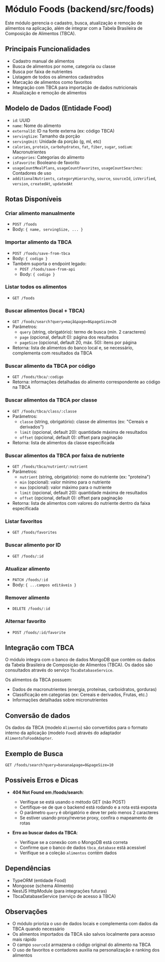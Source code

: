 # Módulo Foods (backend/src/foods)

Este módulo gerencia o cadastro, busca, atualização e remoção de alimentos na aplicação, além de integrar com a Tabela Brasileira de Composição de Alimentos (TBCA).

## Principais Funcionalidades

- Cadastro manual de alimentos
- Busca de alimentos por nome, categoria ou classe
- Busca por faixa de nutrientes
- Listagem de todos os alimentos cadastrados
- Marcação de alimentos como favoritos
- Integração com TBCA para importação de dados nutricionais
- Atualização e remoção de alimentos

## Modelo de Dados (Entidade Food)

- `id`: UUID
- `name`: Nome do alimento
- `externalId`: ID na fonte externa (ex: código TBCA)
- `servingSize`: Tamanho da porção
- `servingUnit`: Unidade da porção (g, ml, etc)
- `calories`, `protein`, `carbohydrates`, `fat`, `fiber`, `sugar`, `sodium`: Macronutrientes
- `categories`: Categorias do alimento
- `isFavorite`: Booleano de favorito
- `usageCountMealPlans`, `usageCountFavorites`, `usageCountSearches`: Contadores de uso
- `additionalNutrients`, `categoryHierarchy`, `source`, `sourceId`, `isVerified`, `version`, `createdAt`, `updatedAt`

## Rotas Disponíveis

### Criar alimento manualmente

- `POST /foods`
- Body: `{ name, servingSize, ... }`

### Importar alimento da TBCA

- `POST /foods/save-from-tbca`
- Body: `{ codigo }`
- Também suporta o endpoint legado:
  - `POST /foods/save-from-api`
  - Body: `{ codigo }`

### Listar todos os alimentos

- `GET /foods`

### Buscar alimentos (local + TBCA)

- `GET /foods/search?query=maçã&page=0&pageSize=20`
- Parâmetros:
  - `query` (string, obrigatório): termo de busca (mín. 2 caracteres)
  - `page` (opcional, default 0): página dos resultados
  - `pageSize` (opcional, default 20, máx. 50): itens por página
- Retorna: lista de alimentos do banco local e, se necessário, complementa com resultados da TBCA

### Buscar alimento da TBCA por código

- `GET /foods/tbca/:codigo`
- Retorna: informações detalhadas do alimento correspondente ao código na TBCA

### Buscar alimentos da TBCA por classe

- `GET /foods/tbca/class/:classe`
- Parâmetros:
  - `classe` (string, obrigatório): classe de alimentos (ex: "Cereais e derivados")
  - `limit` (opcional, default 20): quantidade máxima de resultados
  - `offset` (opcional, default 0): offset para paginação
- Retorna: lista de alimentos da classe especificada

### Buscar alimentos da TBCA por faixa de nutriente

- `GET /foods/tbca/nutrient/:nutrient`
- Parâmetros:
  - `nutrient` (string, obrigatório): nome do nutriente (ex: "proteina")
  - `min` (opcional): valor mínimo para o nutriente
  - `max` (opcional): valor máximo para o nutriente
  - `limit` (opcional, default 20): quantidade máxima de resultados
  - `offset` (opcional, default 0): offset para paginação
- Retorna: lista de alimentos com valores do nutriente dentro da faixa especificada

### Listar favoritos

- `GET /foods/favorites`

### Buscar alimento por ID

- `GET /foods/:id`

### Atualizar alimento

- `PATCH /foods/:id`
- Body: `{ ...campos editáveis }`

### Remover alimento

- `DELETE /foods/:id`

### Alternar favorito

- `POST /foods/:id/favorite`

## Integração com TBCA

O módulo integra com o banco de dados MongoDB que contém os dados da Tabela Brasileira de Composição de Alimentos (TBCA). Os dados são consultados através do serviço `TbcaDatabaseService`.

Os alimentos da TBCA possuem:

- Dados de macronutrientes (energia, proteínas, carboidratos, gorduras)
- Classificação em categorias (ex: Cereais e derivados, Frutas, etc.)
- Informações detalhadas sobre micronutrientes

## Conversão de dados

Os dados da TBCA (modelo `Alimento`) são convertidos para o formato interno da aplicação (modelo `Food`) através do adaptador `AlimentoToFoodAdapter`.

## Exemplo de Busca

```http
GET /foods/search?query=banana&page=0&pageSize=10
```

## Possíveis Erros e Dicas

- **404 Not Found em /foods/search**:

  - Verifique se está usando o método GET (não POST)
  - Certifique-se de que o backend está rodando e a rota está exposta
  - O parâmetro `query` é obrigatório e deve ter pelo menos 2 caracteres
  - Se estiver usando proxy/reverse proxy, confira o mapeamento de rotas

- **Erro ao buscar dados da TBCA**:
  - Verifique se a conexão com o MongoDB está correta
  - Confirme que o banco de dados `tbca_database` está acessível
  - Verifique se a coleção `alimentos` contém dados

## Dependências

- TypeORM (entidade Food)
- Mongoose (schema Alimento)
- NestJS HttpModule (para integrações futuras)
- TbcaDatabaseService (serviço de acesso à TBCA)

## Observações

- O módulo prioriza o uso de dados locais e complementa com dados da TBCA quando necessário
- Os alimentos importados da TBCA são salvos localmente para acesso mais rápido
- O campo `sourceId` armazena o código original do alimento na TBCA
- O uso de favoritos e contadores auxilia na personalização e ranking dos alimentos
